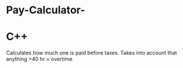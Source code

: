 # Pay-Calculator-
# C++
Calculates how much one is paid before taxes. Takes into account that anything >40 hr = overtime
